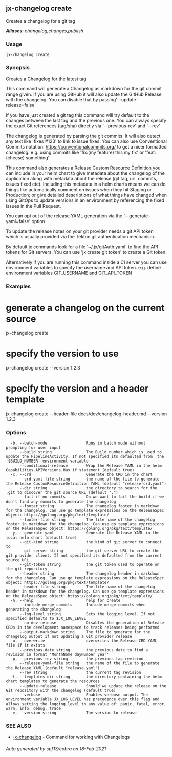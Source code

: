 ## jx-changelog create

Creates a changelog for a git tag

***Aliases**: changelog,changes,publish*

### Usage

```
jx-changelog create
```

### Synopsis

Creates a Changelog for the latest tag 

This command will generate a Changelog as markdown for the git commit range given. If you are using GitHub it will also update the GitHub Release with the changelog. You can disable that by passing'--update-release=false' 

If you have just created a git tag this command will try default to the changes between the last tag and the previous one. You can always specify the exact Git references (tag/sha) directly via '--previous-rev' and '--rev' 

The changelog is generated by parsing the git commits. It will also detect any text like 'fixes #123' to link to issue fixes. You can also use Conventional Commits notation: https://conventionalcommits.org/ to get a nicer formatted changelog. e.g. using commits like 'fix:(my feature) this my fix' or 'feat:(cheese) something' 

This command also generates a Release Custom Resource Definition you can include in your helm chart to give metadata about the changelog of the application along with metadata about the release (git tag, url, commits, issues fixed etc). Including this metadata in a helm charts means we can do things like automatically comment on issues when they hit Staging or Production; or give detailed descriptions of what things have changed when using GitOps to update versions in an environment by referencing the fixed issues in the Pull Request. 

You can opt out of the release YAML generation via the '--generate-yaml=false' option 

To update the release notes on your git provider needs a git API token which is usually provided via the Tekton git authentication mechanism.

By default jx commands look for a file '~/.jx/gitAuth.yaml' to find the API tokens for Git servers. You can use 'jx create git token' to create a Git token.

Alternatively if you are running this command inside a CI server you can use environment variables to specify the username and API token.
e.g. define environment variables GIT_USERNAME and GIT_API_TOKEN


### Examples

  # generate a changelog on the current source
  jx-changelog create
  
  # specify the version to use
  jx-changelog create --version 1.2.3
  
  # specify the version and a header template
  jx-changelog create --header-file docs/dev/changelog-header.md --version 1.2.3

### Options

```
  -b, --batch-mode                 Runs in batch mode without prompting for user input
      --build string               The Build number which is used to update the PipelineActivity. If not specified its defaulted from  the '$BUILD_NUMBER' environment variable
      --conditional-release        Wrap the Release YAML in the helm Capabilities.APIVersions.Has if statement (default true)
  -c, --crd                        Generate the CRD in the chart
      --crd-yaml-file string       the name of the file to generate the Release CustomResourceDefinition YAML (default "release-crd.yaml")
      --dir string                 the directory to search for the .git to discover the git source URL (default ".")
      --fail-if-no-commits         Do we want to fail the build if we don't find any commits to generate the changelog
      --footer string              The changelog footer in markdown for the changelog. Can use go template expressions on the ReleaseSpec object: https://golang.org/pkg/text/template/
      --footer-file string         The file name of the changelog footer in markdown for the changelog. Can use go template expressions on the ReleaseSpec object: https://golang.org/pkg/text/template/
  -y, --generate-yaml              Generate the Release YAML in the local helm chart (default true)
      --git-kind string            the kind of git server to connect to
      --git-server string          the git server URL to create the git provider client. If not specified its defaulted from the current source URL
      --git-token string           the git token used to operate on the git repository
      --header string              The changelog header in markdown for the changelog. Can use go template expressions on the ReleaseSpec object: https://golang.org/pkg/text/template/
      --header-file string         The file name of the changelog header in markdown for the changelog. Can use go template expressions on the ReleaseSpec object: https://golang.org/pkg/text/template/
  -h, --help                       help for create
      --include-merge-commits      Include merge commits when generating the changelog
      --log-level string           Sets the logging level. If not specified defaults to $JX_LOG_LEVEL
      --no-dev-release             Disables the generation of Release CRDs in the development namespace to track releases being performed
      --output-markdown string     The file to generate for the changelog output if not updating a Git provider release
  -o, --overwrite                  overwrites the Release CRD YAML file if it exists
      --previous-date string       the previous date to find a revision in format 'MonthName dayNumber year'
  -p, --previous-rev string        the previous tag revision
      --release-yaml-file string   the name of the file to generate the Release YAML (default "release.yaml")
      --rev string                 the current tag revision
  -t, --templates-dir string       the directory containing the helm chart templates to generate the resources
      --update-release             Should we update the release on the Git repository with the changelog (default true)
      --verbose                    Enables verbose output. The environment variable JX_LOG_LEVEL has precedence over this flag and allows setting the logging level to any value of: panic, fatal, error, warn, info, debug, trace
  -v, --version string             The version to release
```

### SEE ALSO

* [jx-changelog](jx-changelog.md)	 - Command for working with Changelogs

###### Auto generated by spf13/cobra on 18-Feb-2021
